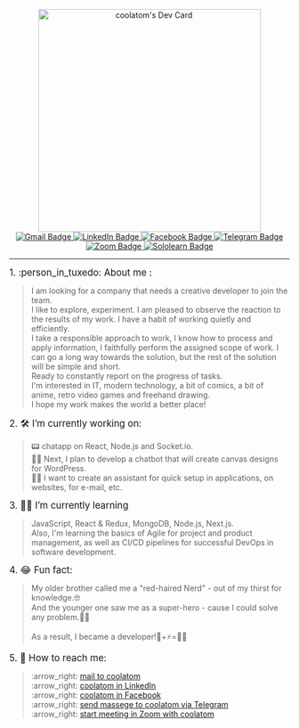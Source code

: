 <div id="header" align="center">
<a href="https://app.daily.dev/coolatom"><img src="https://api.daily.dev/devcards/c7ad859a6afd4d5c8853aae8001ff794.png?r=pb6" width="400" alt="coolatom's Dev Card"/></a>
</div>
<div id="badges" align="center">
<a href="mailto:artemkucheriaviy@gmail.com?Subject=Hello from GitHub!">
<img src="https://img.shields.io/badge/Gmail-D14836?style=for-the-badge&logo=gmail&logoColor=white" alt="Gmail Badge"/>
</a>
<a href="https://www.linkedin.com/in/artemkucheriavyi" target="_blank">
<img src="https://img.shields.io/badge/LinkedIn-0077B5?style=for-the-badge&logo=linkedin&logoColor=white" alt="LinkedIn Badge"/>
</a>
<a href="https://www.facebook.com/artem.kucheriavyi/" target="_blank">
<img src="https://img.shields.io/badge/Facebook-1877F2?style=for-the-badge&logo=facebook&logoColor=white" alt="Facebook Badge"/>
</a>
<a href="https://t.me/kartemo" target="_blank">
<img src="https://img.shields.io/badge/Telegram-2CA5E0?style=for-the-badge&logo=telegram&logoColor=white" alt="Telegram Badge"/>
</a>
<a href="https://us04web.zoom.us/j/9920662363?pwd=R2FyUVBkZVhpRWNmZDcxNVBrUUM2Zz09" target="_blank">
<img src="https://img.shields.io/badge/Zoom-2D8CFF?style=for-the-badge&logo=zoom&logoColor=white" alt="Zoom Badge"/>
</a>
<a href="https://www.sololearn.com/profile/1063802" target="_blank">
<img src="https://img.shields.io/badge/-Sololearn-3a464b?style=for-the-badge&logo=Sololearn&logoColor=white" alt="Sololearn Badge"/>
</a>
</div>

---
<div id="about" align="left">
<big>1. :person_in_tuxedo:	About me :</big>
	<blockquote>I am looking for a company that needs a creative developer to join the team.
	<br />I like to explore, experiment. I am pleased to observe the reaction to the results of my work. I have a habit of working quietly and efficiently.
	<br />I take a responsible approach to work, I know how to process and apply information, I faithfully perform the assigned scope of work. I can go a long way towards the solution, but the rest of the solution will be simple and short.
	<br />Ready to constantly report on the progress of tasks.
	<br />I'm interested in IT, modern technology, a bit of comics, a bit of anime, retro video games and freehand drawing.
	<br />I hope my work makes the world a better place!</blockquote>

<big>2. :hammer_and_wrench: I’m currently working on:</big>
	<blockquote>:pager: chatapp on React, Node.js and Socket.io.
	<br />:man_artist: Next, I plan to develop a chatbot that will create canvas designs for WordPress.
	<br />:genie_man: I want to create an assistant for quick setup in applications, on websites, for e-mail, etc.</blockquote>
	
<big>3.	:man_student: I’m currently learning</big>
	<blockquote>JavaScript, React & Redux, MongoDB, Node.js, Next.js.
	<br />Also, I'm learning the basics of Agile for project and product management, as well as CI/CD pipelines for
	successful DevOps in software development.</blockquote>
	
<big>4.	:joy: Fun fact:</big>
	<blockquote>My older brother called me a "red-haired Nerd" - out of my thirst for knowledge.:nerd_face:	
	<br />And the younger one saw me as a super-hero - cause I could solve any problem.:superhero_man:	
	<br />As a result, I became a developer!:microscope:+:zap:=:man_technologist:</blockquote>
	
<big>5.	:incoming_envelope: How to reach me:</big>
<div id="contact" align="left"; margin=5>
	<blockquote>:arrow_right:	<a href="mailto:artemkucheriaviy@gmail.com?Subject=Hello from GitHub!">mail to 		coolatom</a>
	<br />  :arrow_right:	<a href="https://www.linkedin.com/in/artemkucheriavyi" target="_blank">coolatom in LinkedIn</a>
	<br />  :arrow_right:	<a href="https://www.facebook.com/artem.kucheriavyi/" target="_blank">coolatom in Facebook</a>
	<br />  :arrow_right:	<a href="https://t.me/kartemo" target="_blank">send massege to coolatom via Telegram</a>
	<br />  :arrow_right:	<a href="https://us04web.zoom.us/j/9920662363?pwd=R2FyUVBkZVhpRWNmZDcxNVBrUUM2Zz09" target="_blank">start meeting in Zoom with coolatom</a></blockquote>
</div>
</div>
